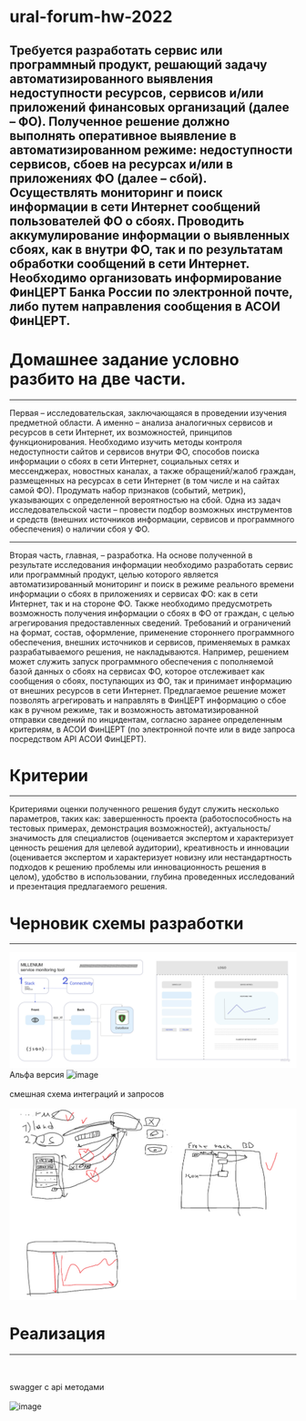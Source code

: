 # ural-forum-hw-2022
Требуется разработать сервис или программный продукт, решающий задачу автоматизированного выявления недоступности ресурсов, сервисов и/или приложений финансовых организаций (далее – ФО). Полученное решение должно выполнять оперативное выявление в автоматизированном режиме: недоступности сервисов, сбоев на ресурсах и/или в приложениях ФО (далее – сбой). Осуществлять мониторинг и поиск информации в сети Интернет сообщений пользователей ФО о сбоях. Проводить аккумулирование информации о выявленных сбоях, как в внутри ФО, так и по результатам обработки сообщений в сети Интернет. Необходимо организовать информирование ФинЦЕРТ Банка России по электронной почте, либо путем направления сообщения в АСОИ ФинЦЕРТ.
---
# Домашнее задание условно разбито на две части.
---
Первая – исследовательская, заключающаяся в проведении
изучения предметной области. А именно – анализа аналогичных
сервисов и ресурсов в сети Интернет, их возможностей, принципов
функционирования. Необходимо изучить методы контроля
недоступности сайтов и сервисов внутри ФО, способов поиска
информации о сбоях в сети Интернет, социальных сетях и
мессенджерах, новостных каналах, а также обращений/жалоб
граждан, размещенных на ресурсах в сети Интернет (в том числе и
на сайтах самой ФО). Продумать набор признаков (событий,
метрик), указывающих с определенной вероятностью на сбой.
Одна из задач исследовательской части – провести подбор
возможных инструментов и средств (внешних источников
информации, сервисов и программного обеспечения) о наличии сбоя
у ФО.

---
Вторая часть, главная, – разработка. На основе полученной
в результате исследования информации необходимо разработать
сервис или программный продукт, целью которого является
автоматизированный мониторинг и поиск в режиме реального
времени информации о сбоях в приложениях и сервисах ФО:
как в сети Интернет, так и на стороне ФО. Также необходимо
предусмотреть возможность получения информации о сбоях в ФО
от граждан, с целью агрегирования предоставленных сведений.
Требований и ограничений на формат, состав, оформление,
применение стороннего программного обеспечения, внешних
источников и сервисов, применяемых в рамках разрабатываемого
решения, не накладываются.
Например, решением может служить запуск программного
обеспечения с пополняемой базой данных о сбоях на сервисах ФО,
которое отслеживает как сообщения о сбоях, поступающих из ФО,
так и принимает информацию от внешних ресурсов в сети Интернет.
Предлагаемое решение может позволять агрегировать и направлять
в ФинЦЕРТ информацию о сбое как в ручном режиме, так и
возможность автоматизированной отправки сведений по
инцидентам, согласно заранее определенным критериям, в АСОИ
ФинЦЕРТ (по электронной почте или в виде запроса посредством
API АСОИ ФинЦЕРТ).

# Критерии
---
Критериями оценки полученного решения будут служить
несколько параметров, таких как: завершенность проекта
(работоспособность на тестовых примерах, демонстрация
возможностей), актуальность/значимость для специалистов
(оценивается экспертом и характеризует ценность решения для
целевой аудитории), креативность и инновации (оценивается
экспертом и характеризует новизну или нестандартность подходов
к решению проблемы или инновационность решения в целом),
удобство в использовании, глубина проведенных исследований
и презентация предлагаемого решения.

# Черновик схемы разработки
---
![ Image 1](/draaft.jpg) <br>
Альфа версия
![image](https://user-images.githubusercontent.com/33466049/164570587-40cdff97-71f8-4391-97e4-cec312c5bc7e.png) <br> <br>
смешная схема интеграций и запросов <br> <br>
![ Image 1](/image.png)

# Реализация
---
 <br> <br>swagger с api методами <br> <br>
![image](https://user-images.githubusercontent.com/33466049/164570747-c6d2ea94-d9b8-41c9-abf7-2ec65e0c5f09.png)


